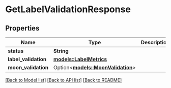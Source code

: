 # GetLabelValidationResponse

## Properties

Name | Type | Description | Notes
------------ | ------------- | ------------- | -------------
**status** | **String** |  | 
**label_validation** | [**models::LabelMetrics**](LabelMetrics.md) |  | 
**moon_validation** | Option<[**models::MoonValidation**](MoonValidation.md)> |  | [optional]

[[Back to Model list]](../README.md#documentation-for-models) [[Back to API list]](../README.md#documentation-for-api-endpoints) [[Back to README]](../README.md)


